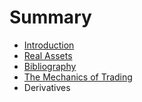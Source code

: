 # Summary

* [Introduction](README.md)
* [Real Assets](asset_classes.md)
* [Bibliography](bibliography.md)
* [The Mechanics of Trading](the_mechanics_of_trading.md)
* Derivatives

